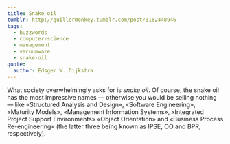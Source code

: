 ```yaml
---
title: Snake oil
tumblr: http://guillermonkey.tumblr.com/post/3162448946
tags:
  - buzzwords
  - computer-science
  - management
  - vacuumware
  - snake-oil
quote:
  author: Edsger W. Dijkstra
---
```


What society overwhelmingly asks for is *snake oil*. Of course, the snake oil has the most impressive names — otherwise you would be selling nothing — like «Structured Analysis and Design», «Software Engineering», «Maturity Models», «Management Information Systems», «Integrated Project Support Environments» «Object Orientation» and «Business Process Re-engineering» (the latter three being known as IPSE, OO and BPR, respectively).
